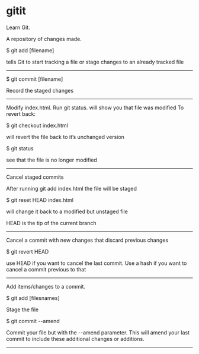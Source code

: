 # gitit
Learn Git.

A repository of changes made.

$ git add [filename]

tells Git to start tracking a file or stage changes to an already tracked file

----------------------------

$ git commit [filename]

Record the staged changes

----------------------------

Modify index.html.  Run git status.  will show you that file was modified  To revert back:

$ git checkout index.html

will revert the file back to it’s unchanged version

$ git status

see that the file is no longer modified


----------------------------

Cancel staged commits

After running git add index.html the file will be staged

$ git reset HEAD index.html

will change it back to a modified but unstaged file

HEAD is the tip of the current branch


----------------------------

Cancel a commit with new changes that discard previous changes

$ git revert HEAD

use HEAD if you want to cancel the last commit.  Use a hash if you want to cancel a commit previous to that

----------------------------

Add items/changes to a commit.  

$ git add [filesnames]

Stage the file

$ git commit --amend

Commit your file but with the --amend parameter.  This will amend your last commit to include these additional changes or additions.

----------------------------


